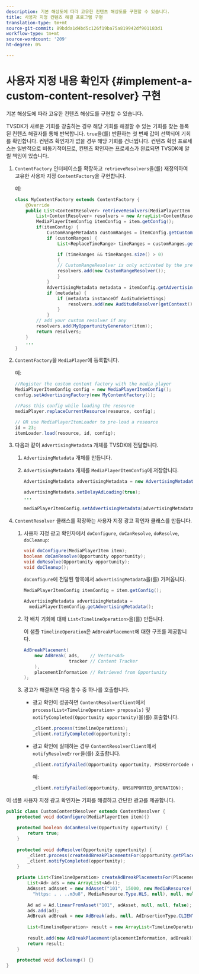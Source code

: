 ```yaml
---
description: 기본 해상도에 따라 고유한 컨텐츠 해상도를 구현할 수 있습니다.
title: 사용자 지정 컨텐츠 해결 프로그램 구현
translation-type: tm+mt
source-git-commit: 89bdda1d4bd5c126f19ba75a819942df901183d1
workflow-type: tm+mt
source-wordcount: '209'
ht-degree: 0%

---
```



# 사용자 지정 내용 확인자 {#implement-a-custom-content-resolver} 구현

기본 해상도에 따라 고유한 컨텐츠 해상도를 구현할 수 있습니다.

TVSDK가 새로운 기회를 창출하는 경우 해당 기회를 해결할 수 있는 기회를 찾는 등록된 컨텐츠 해결자를 통해 반복합니다. `true`을(를) 반환하는 첫 번째 값이 선택되어 기회를 확인합니다. 컨텐츠 확인자가 없을 경우 해당 기회를 건너뜁니다. 컨텐츠 확인 프로세스는 일반적으로 비동기적이므로, 컨텐츠 확인자는 프로세스가 완료되면 TVSDK에 알릴 책임이 있습니다.

1. `ContentFactory` 인터페이스를 확장하고 `retrieveResolvers`을(를) 재정의하여 고유한 사용자 지정 `ContentFactory`을 구현합니다.

   예:

   ```java
   class MyContentFactory extends ContentFactory { 
       @Override 
       public List<ContentResolver> retrieveResolvers(MediaPlayerItem item) { 
           List<ContentResolver> resolvers = new ArrayList<ContentResolver>(); 
           MediaPlayerItemConfig itemConfig = item.getConfig(); 
           if(itemConfig) { 
               CustomRangeMetadata customRanges = itemConfig.getCustomRangeMetadata(); 
               if (customRanges) { 
                   List<ReplaceTimeRange> timeRanges = customRanges.getTimeRangeList(); 
   
                   if (timeRanges && timeRanges.size() > 0) 
                   { 
                   // CustomRangeResolver is only activated by the presence of CustomRanges in configuration 
                   resolvers.add(new CustomRangeResolver()); 
                   } 
               } 
               AdvertisingMetadata metadata = itemConfig.getAdvertisingMetadata(); 
               if (metadata) { 
                   if (metadata instanceOf AuditudeSettings)  
                       resolvers.add(new AuditudeResolver(getContext());    
                   } 
               } 
           // add your custom resolver if any 
           resolvers.add(MyOpportunityGenerator(item)); 
           return resolvers; 
       } 
       ... 
   } 
   ```

1. `ContentFactory`을 `MediaPlayer`에 등록합니다.

   예:

   ```java
   //Register the custom content factory with the media player 
   MediaPlayerItemConfig config = new MediaPlayerItemConfig(); 
   config.setAdvertisingFactory(new MyContentFactory()); 
   
   //Pass this config while loading the resource 
   mediaPlayer.replaceCurrentResource(resource, config); 
   
   // OR use MediaPlayerItemLoader to pre-load a resource 
   id = 23; 
   itemLoader.load(resource, id, config);
   ```

1. 다음과 같이 `AdvertisingMetadata` 개체를 TVSDK에 전달합니다.
   1. `AdvertisingMetadata` 개체를 만듭니다.
   1. `AdvertisingMetadata` 개체를 `MediaPlayerItemConfig`에 저장합니다.

      ```java
      AdvertisingMetadata advertisingMetadata = new AdvertisingMetadata(); 
      
      advertisingMetadata.setDelayAdLoading(true); 
      ... 
      
      mediaPlayerItemConfig.setAdvertisingMetadata(advertisingMetadata); 
      ```

1. `ContentResolver` 클래스를 확장하는 사용자 지정 광고 확인자 클래스를 만듭니다.
   1. 사용자 지정 광고 확인자에서 `doConfigure`, `doCanResolve`, `doResolve`, `doCleanup`:

      ```java
      void doConfigure(MediaPlayerItem item); 
      boolean doCanResolve(Opportunity opportunity); 
      void doResolve(Opportunity opportunity); 
      void doCleanup();
      ```

      `doConfigure`에 전달된 항목에서 `advertisingMetadata`을(를) 가져옵니다.

      ```java
      MediaPlayerItemConfig itemConfig = item.getConfig(); 
      
      AdvertisingMetadata advertisingMetadata =  
        mediaPlayerItemConfig.getAdvertisingMetadata(); 
      ```

   1. 각 배치 기회에 대해 `List<TimelineOperation>`을(를) 만듭니다.

      이 샘플 `TimelineOperation`은 `AdBreakPlacement`에 대한 구조를 제공합니다.

      ```java
      AdBreakPlacement( 
          new AdBreak( ads,    // Vector<Ad> 
                       tracker // Content Tracker 
          ), 
          placementInformation // Retrieved from Opportunity 
      ); 
      ```

   1. 광고가 해결되면 다음 함수 중 하나를 호출합니다.

      * 광고 확인이 성공하면 `ContentResolverClient`에서 `process(List<TimelineOperation> proposals)` 및 `notifyCompleted(Opportunity opportunity)`을(를) 호출합니다.

         ```java
         _client.process(timelineOperations); 
         _client.notifyCompleted(opportunity); 
         ```

      * 광고 확인에 실패하는 경우 `ContentResolverClient`에서 `notifyResolveError`을(를) 호출합니다.

         ```java
         _client.notifyFailed(Opportunity opportunity, PSDKErrorCode error);
         ```

         예:

         ```java
         _client.notifyFailed(opportunity, UNSUPPORTED_OPERATION);
         ```

<!--<a id="example_463B718749504A978F0B887786844C39"></a>-->

이 샘플 사용자 지정 광고 확인자는 기회를 해결하고 간단한 광고를 제공합니다.

```java
public class CustomContentResolver extends ContentResolver { 
    protected void doConfigure(MediaPlayerItem item){} 
 
    protected boolean doCanResolve(Opportunity opportunity) {  
        return true;  
    } 
 
    protected void doResolve(Opportunity opportunity) { 
        _client.process(createAdBreakPlacementsFor(opportunity.getPlacement())); 
        _client.notifyCompleted(opportunity); 
    } 
 
    private List<TimelineOperation> createAdBreakPlacementsFor(Placement placementInformation) { 
        List<Ad> ads = new ArrayList<Ad>(); 
        AdAsset adAsset = new AdAsset("101", 15000, new MediaResource( 
          "https: . . ..m3u8", MediaResource.Type.HLS, null), null, null); 
 
        Ad ad = Ad.linearFromAsset("101", adAsset, null, null, false); 
        ads.add(ad); 
        AdBreak adBreak = new AdBreak(ads, null, AdInsertionType.CLIENT_INSERTED); 
 
        List<TimelineOperation> result = new ArrayList<TimelineOperation>(); 
 
        result.add(new AdBreakPlacement(placementInformation, adBreak)); 
        return result; 
    } 
 
    protected void doCleanup() {} 
} 
```

